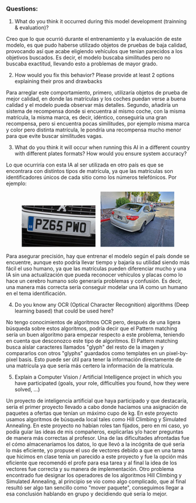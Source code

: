 ### Questions:

1. What do you think it occurred during this model development (trainning & evaluation)? 

Creo que lo que ocurrió durante el entrenamiento y la evaluación de este modelo, es que pudo haberse utilizado objetos de pruebas de baja calidad, provocando así que acabe eligiendo vehículos que tenían parecidos a los objetivos buscados. Es decir, el modelo buscaba similitudes pero no buscaba exactitud, llevando esto a problemas de mayor grado.

2. How would you fix this behavior? Please provide at least 2 options explaining their pros and drawbacks

Para arreglar este comportamiento, primero, utilizaría objetos de prueba de mejor calidad, en donde las matrículas y los coches puedan verse a buena calidad y el modelo pueda observar más detalles. Segundo, añadiría un sistema de recompensa donde si encuentra al mismo coche, con la misma matrícula, la misma marca, es decir, idéntico, conseguiría una gran recompensa, pero si encuentra pocas similitudes, por ejemplo misma marca y color pero distinta matrícula, le pondría una recompensa mucho menor para que evite buscar similitudes vagas.

3. What do you think it will occur when running this AI in a different country with different plates formats? How would you ensure system accuracy?

Lo que ocurriría con esta IA al ser utilizada en otro país es que se encontrara con distintos tipos de matrícula, ya que las matrículas son identificadores únicos de cada sitio como los números telefónicos. Por ejemplo:

<div style="text-align: center;">
  <img src="datos/plateUK.png" alt="Plate 1" width="40%" style="display: inline-block; margin-right: 2%;">
  <img src="datos/plateUS.png" alt="Plate 2" width="40%" style="display: inline-block;">
</div>

Para asegurar precisión, hay que entrenar el modelo según el país donde se encuentre, aunque esto podría llevar tiempo y bajaría su utilidad siendo más fácil el uso humano, ya que las matrículas pueden diferenciar mucho y una IA sin una actualización que pueda reconocer vehículos y placas como lo hace un cerebro humano solo generaría problemas y confusión. Es decir, una manera más correcta sería conseguir modelar una IA como un humano en el tema identificación.

4. Do you know any OCR (Optical Character Recognition) algorithms (Deep learning based) that could be used here?

No tengo conocimientos de algoritmos OCR pero, después de una ligera búsqueda sobre estos algoritmos, podría decir que el Pattern matching sería un buen algoritmo para empezar respecto a este problema, teniendo en cuenta que desconozco este tipo de algoritmos. El Pattern matching busca aislar caracteres llamados "glyph" del resto de la imagen y compararlos con otros "glyphs" guardados como templates en un pixel-by-pixel basis. Esto puede ser útil para tener la información directamente de una matrícula ya que sería más certero la información de la matrícula. 

5. Explain a Computer Vision / Artificial Intelligence project in which you have participated (goals, your role, difficulties you found, how they were solved, ...)

Un proyecto de inteligencia artificial que haya participado y que destacaría, sería el primer proyecto llevado a cabo donde hacíamos una asignación de paquetes a ofertas que tenían un máximo cupo de kg. En este proyecto usamos algoritmos de búsqueda local tales como Hill Climbing y Simulated Annealing. En este proyecto no habían roles tan fijados, pero en mi caso, yo podía guíar las ideas de mis compañeros, explicarlas y/o hacer preguntas de manera más correctas al profesor. Una de las dificultades afrontadas fue el cómo almacenaríamos los datos, lo que llevó a la incógnita de qué sería lo más eficiente, yo propuse el uso de vectores debido a que en una tarea que hicimos en clase tenía un parecido a este proyecto y fue la opción más eficiente que recomendó el profe para esa tarea y al final la idea de los vectores fue correcta y su manera de implementación. Otro problema encontrado fue designar los operadores de los algoritmos Hill Climbing y Simulated Annealing, al principio se vio como algo complicado, que al final resultó ser algo tan sencillo como "mover paquete", conseguimos llegar a esa conclusión hablando en grupo y decidiendo qué sería lo mejor.